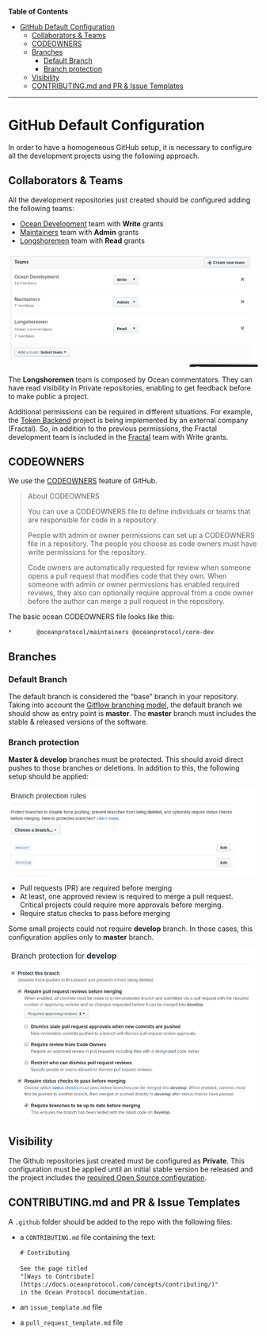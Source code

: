 
**Table of Contents**

<!--ts-->
   * [GitHub Default Configuration](#github-default-configuration)
      * [Collaborators &amp; Teams](#collaborators--teams)
      * [CODEOWNERS](#codeowners)
      * [Branches](#branches)
         * [Default Branch](#default-branch)
         * [Branch protection](#branch-protection)
      * [Visibility](#visibility)
      * [CONTRIBUTING.md and PR &amp; Issue Templates](#contributingmd-and-pr--issue-templates)

<!--te-->

---

# GitHub Default Configuration

In order to have a homogeneous GitHub setup, it is necessary to configure all the development projects using the following approach.

## Collaborators & Teams

All the development repositories just created should be configured adding the following teams:

* [Ocean Development](https://github.com/orgs/oceanprotocol/teams/ocean-development) team with **Write** grants
* [Maintainers](https://github.com/orgs/oceanprotocol/teams/maintainers) team with **Admin** grants
* [Longshoremen](https://github.com/orgs/oceanprotocol/teams/longshoremen) team with **Read** grants

![teams setup](../img/git_teams_setup.png)

The **Longshoremen** team is composed by Ocean commentators. They can have read visibility in Private repositories, enabling to get feedback before to make public a project.

Additional permissions can be required in different situations. For example, the [Token Backend](https://github.com/oceanprotocol/token-backend) project is being implemented by an external company (Fractal). So, in addition to the previous permissions, the Fractal development team is included in the [Fractal](https://github.com/orgs/oceanprotocol/teams/fractal) team with Write grants.

## CODEOWNERS

We use the [CODEOWNERS](https://help.github.com/articles/about-codeowners/) feature of GitHub.

> About CODEOWNERS
>
> You can use a CODEOWNERS file to define individuals or teams that are responsible for code in a repository.
>
> People with admin or owner permissions can set up a CODEOWNERS file in a repository. The people you choose as code owners must have write permissions for the repository.
>
> Code owners are automatically requested for review when someone opens a pull request that modifies code that they own. When someone with admin or owner permissions has enabled required reviews, they also can optionally require approval from a code owner before the author can merge a pull request in the repository.

The basic ocean CODEOWNERS file looks like this:

```
*       @oceanprotocol/maintainers @oceanprotocol/core-dev
```

## Branches

### Default Branch

The default branch is considered the “base” branch in your repository. Taking into account the [Gitflow branching model](../development/branching-model.md), the default branch we should show as entry point is **master**.
The **master** branch must includes the stable & released versions of the software.

### Branch protection

**Master & develop** branches must be protected. This should avoid direct pushes to those branches or deletions. In addition to this, the following setup should be applied:

![branch protection rules](../img/git-branch-protection-rules.png)

* Pull requests (PR) are required before merging
* At least, one approved review is required to merge a pull request. Critical projects could require more approvals before merging.
* Require status checks to pass before merging

Some small projects could not require **develop** branch. In those cases, this configuration applies only to **master** branch.

![branch protection](../img/git_develop_branch_protection.png)

## Visibility

The Github repositories just created must be configured as **Private**.
This configuration must be applied until an initial stable version be released and the project includes the [required Open Source configuration](https://github.com/oceanprotocol/art/tree/master/github).

## CONTRIBUTING.md and PR & Issue Templates

A `.github` folder should be added to the repo with the following files:

* a `CONTRIBUTING.md` file containing the text:

  ```text
  # Contributing

  See the page titled
  "[Ways to Contribute](https://docs.oceanprotocol.com/concepts/contributing/)"
  in the Ocean Protocol documentation.
  ```

* an `issue_template.md` file
* a `pull_request_template.md` file

